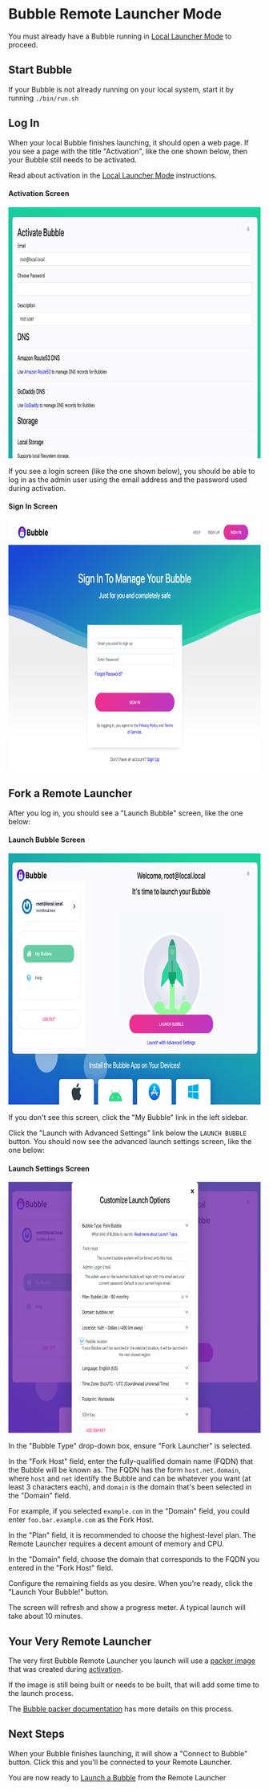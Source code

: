 Bubble Remote Launcher Mode
===========================
You must already have a Bubble running in [Local Launcher Mode](local-launcher.md) to proceed.

## Start Bubble
If your Bubble is not already running on your local system, start it by running `./bin/run.sh`

## Log In
When your local Bubble finishes launching, it should open a web page. If you see a page with the title "Activation",
like the one shown below, then your Bubble still needs to be activated.

Read about activation in the [Local Launcher Mode](local-launcher.md) instructions.

#### Activation Screen
  <a href="img/activation.png"><img src="img/activation.png" alt="screenshot of Activation screen" height="500"/></a>

If you see a login screen (like the one shown below), you should be able to log in as the admin user using the email
address and the password used during activation.

#### Sign In Screen
  <a href="img/sign_in.png"><img src="img/sign_in.png" alt="screenshot of Sign In screen" height="500"/></a>

## Fork a Remote Launcher
After you log in, you should see a "Launch Bubble" screen, like the one below:

#### Launch Bubble Screen
  <a href="img/launch_bubble.png"><img src="img/launch_bubble.png" alt="screenshot of Launch Bubble screen" height="500"/></a>

If you don't see this screen, click the "My Bubble" link in the left sidebar.

Click the "Launch with Advanced Settings" link below the `LAUNCH BUBBLE` button.
You should now see the advanced launch settings screen, like the one below:

#### Launch Settings Screen
   <a href="img/launch_settings.png"><img src="img/launch_settings.png" alt="screenshot of Launch Settings" height="500"/></a>

In the "Bubble Type" drop-down box, ensure "Fork Launcher" is selected.

In the "Fork Host" field, enter the fully-qualified domain name (FQDN) that the Bubble will be known as.
The FQDN has the form `host.net.domain`, where `host` and `net` identify the Bubble and can be whatever you
want (at least 3 characters each), and `domain` is the domain that's been selected in the "Domain" field.

For example, if you selected `example.com` in the "Domain" field, you could enter
`foo.bar.example.com` as the Fork Host.

In the "Plan" field, it is recommended to choose the highest-level plan.
The Remote Launcher requires a decent amount of memory and CPU.

In the "Domain" field, choose the domain that corresponds to the FQDN you entered in the "Fork Host" field.

Configure the remaining fields as you desire. When you're ready, click the "Launch Your Bubble!" button.

The screen will refresh and show a progress meter. A typical launch will take about 10 minutes.

## Your Very Remote Launcher
The very first Bubble Remote Launcher you launch will use a [packer image](packer.md) that was created
during [activation](activation.md).

If the image is still being built or needs to be built, that will add some time to the launch process.

The [Bubble packer documentation](packer.md) has more details on this process. 

## Next Steps
When your Bubble finishes launching, it will show a "Connect to Bubble" button. Click this and you'll be connected
to your Remote Launcher.

You are now ready to [Launch a Bubble](launch-node.md) from the Remote Launcher
